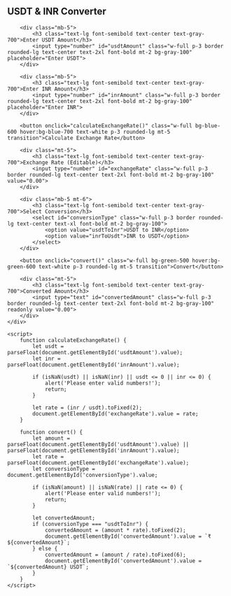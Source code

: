 <!DOCTYPE html>
<html lang="en">
<head>
    <meta charset="UTF-8">
    <meta name="viewport" content="width=device-width, initial-scale=1.0">
    <title>USDT & INR Converter</title>
    <script src="https://cdn.tailwindcss.com"></script>
</head>
<body class="bg-gradient-to-r from-blue-400 to-purple-600 flex items-center justify-center min-h-screen">
    <div class="bg-gradient-to-br from-white to-gray-200 p-8 rounded-xl shadow-2xl w-full max-w-md">
        <h2 class="text-2xl font-bold text-center mb-6 text-gray-800">USDT & INR Converter</h2>
        
        <div class="mb-5">
            <h3 class="text-lg font-semibold text-center text-gray-700">Enter USDT Amount</h3>
            <input type="number" id="usdtAmount" class="w-full p-3 border rounded-lg text-center text-2xl font-bold mt-2 bg-gray-100" placeholder="Enter USDT">
        </div>
        
        <div class="mb-5">
            <h3 class="text-lg font-semibold text-center text-gray-700">Enter INR Amount</h3>
            <input type="number" id="inrAmount" class="w-full p-3 border rounded-lg text-center text-2xl font-bold mt-2 bg-gray-100" placeholder="Enter INR">
        </div>
        
        <button onclick="calculateExchangeRate()" class="w-full bg-blue-600 hover:bg-blue-700 text-white p-3 rounded-lg mt-5 transition">Calculate Exchange Rate</button>
        
        <div class="mt-5">
            <h3 class="text-lg font-semibold text-center text-gray-700">Exchange Rate (Editable)</h3>
            <input type="number" id="exchangeRate" class="w-full p-3 border rounded-lg text-center text-2xl font-bold mt-2 bg-gray-100" value="0.00">
        </div>
        
        <div class="mb-5 mt-6">
            <h3 class="text-lg font-semibold text-center text-gray-700">Select Conversion</h3>
            <select id="conversionType" class="w-full p-3 border rounded-lg text-center text-xl font-bold mt-2 bg-gray-100">
                <option value="usdtToInr">USDT to INR</option>
                <option value="inrToUsdt">INR to USDT</option>
            </select>
        </div>
        
        <button onclick="convert()" class="w-full bg-green-500 hover:bg-green-600 text-white p-3 rounded-lg mt-5 transition">Convert</button>
        
        <div class="mt-5">
            <h3 class="text-lg font-semibold text-center text-gray-700">Converted Amount</h3>
            <input type="text" id="convertedAmount" class="w-full p-3 border rounded-lg text-center text-2xl font-bold mt-2 bg-gray-100" readonly value="0.00">
        </div>
    </div>
    
    <script>
        function calculateExchangeRate() {
            let usdt = parseFloat(document.getElementById('usdtAmount').value);
            let inr = parseFloat(document.getElementById('inrAmount').value);
            
            if (isNaN(usdt) || isNaN(inr) || usdt <= 0 || inr <= 0) {
                alert('Please enter valid numbers!');
                return;
            }
            
            let rate = (inr / usdt).toFixed(2);
            document.getElementById('exchangeRate').value = rate;
        }
        
        function convert() {
            let amount = parseFloat(document.getElementById('usdtAmount').value) || parseFloat(document.getElementById('inrAmount').value);
            let rate = parseFloat(document.getElementById('exchangeRate').value);
            let conversionType = document.getElementById('conversionType').value;
            
            if (isNaN(amount) || isNaN(rate) || rate <= 0) {
                alert('Please enter valid numbers!');
                return;
            }
            
            let convertedAmount;
            if (conversionType === "usdtToInr") {
                convertedAmount = (amount * rate).toFixed(2);
                document.getElementById('convertedAmount').value = `₹${convertedAmount}`;
            } else {
                convertedAmount = (amount / rate).toFixed(6);
                document.getElementById('convertedAmount').value = `${convertedAmount} USDT`;
            }
        }
    </script>
</body>
</html>
